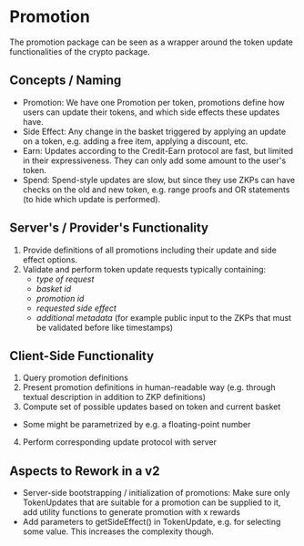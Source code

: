 # Promotion

The promotion package can be seen as a wrapper around the token update functionalities of the crypto package.

## Concepts / Naming

- Promotion: We have one Promotion per token, promotions define how users can update their tokens, and which side
  effects these updates have.
- Side Effect: Any change in the basket triggered by applying an update on a token, e.g. adding a free item, applying a
  discount, etc.
- Earn: Updates according to the Credit-Earn protocol are fast, but limited in their expressiveness. They can only add
  some amount to the user's token.
- Spend: Spend-style updates are slow, but since they use ZKPs can have checks on the old and new token, e.g. range
  proofs and OR statements (to hide which update is performed).

## Server's / Provider's Functionality

1. Provide definitions of all promotions including their update and side effect options.
2. Validate and perform token update requests typically containing:
    - _type of request_
    - _basket id_
    - _promotion id_
    - _requested side effect_
    - _additional metadata_ (for example public input to the ZKPs that must be validated before like timestamps)

## Client-Side Functionality

1. Query promotion definitions
2. Present promotion definitions in human-readable way (e.g. through textual description in addition to ZKP definitions)
3. Compute set of possible updates based on token and current basket

- Some might be parametrized by e.g. a floating-point number

4. Perform corresponding update protocol with server

## Aspects to Rework in a v2

- Server-side bootstrapping / initialization of promotions: Make sure only TokenUpdates that are suitable for a
  promotion can be supplied to it, add utility functions to generate promotion with x rewards
- Add parameters to getSideEffect() in TokenUpdate, e.g. for selecting some value. This increases the complexity though.